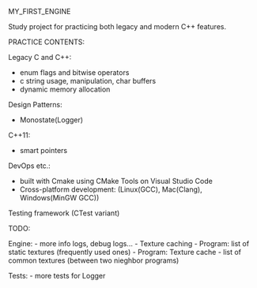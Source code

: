 MY_FIRST_ENGINE

Study project for practicing both legacy and modern C++ features.

PRACTICE CONTENTS:

Legacy C and C++:

- enum flags and bitwise operators
- c string usage, manipulation, char buffers
- dynamic memory allocation

Design Patterns:

- Monostate(Logger)

C++11:

- smart pointers

DevOps etc.:

- built with Cmake using CMake Tools on Visual Studio Code
- Cross-platform development: (Linux(GCC), Mac(Clang), Windows(MinGW GCC))

Testing framework (CTest variant)

TODO:

Engine:
    - more info logs, debug logs...
    - Texture caching
        - Program: list of static textures (frequently used ones)
        - Program: Texture cache - list of common textures (between two nieghbor programs)

Tests:
    - more tests for Logger